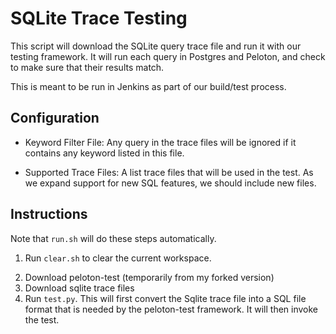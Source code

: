 # SQLite Trace Testing

This script will download the SQLite query trace file and run it with our testing framework. It will run each query in Postgres and Peloton, and check to make sure that their results match.

This is meant to be run in Jenkins as part of our build/test process.

## Configuration

* Keyword Filter File: Any query in the trace files will be ignored if it contains any keyword listed in this file.

* Supported Trace Files: A list trace files that will be used in the test. As we expand support for new SQL features, we should include new files.

## Instructions

Note that `run.sh` will do these steps automatically.

1. Run `clear.sh` to clear the current workspace.
2) Download peloton-test (temporarily from my forked version)
3) Download sqlite trace files
4) Run `test.py`. This will first convert the Sqlite trace file into a SQL file format that is needed by the peloton-test framework. It will then invoke the test.